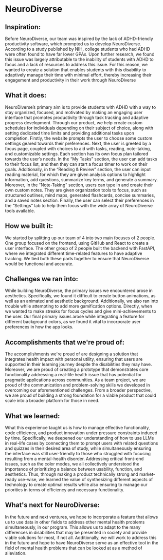 # NeuroDiverse

## Inspiration:
Before NeuroDiverse, our team was inspired by the lack of ADHD-friendly productivity software, which prompted us to develop NeuroDiverse. According to a study published by NIH, college students who had ADHD were often found to have far lower GPAs. Upon further research, we found this issue was largely attributable to the inability of students with ADHD to focus and a lack of resources to address this issue. For this reason, we wanted to create a solution that enables students with this disability to adaptively manage their time with minimal effort, thereby increasing their engagement and productivity in their work through NeuroDiverse

## What it does:
NeuroDiverse’s primary aim is to provide students with ADHD with a way to stay organized, focused, and motivated by making an engaging user interface that promotes productivity through task tracking and adaptive progress development. Through our product, we help create custom schedules for individuals depending on their subject of choice, along with setting dedicated time limits and providing additional tasks upon completion. Firstly, the website prompts the user to choose some custom settings geared towards their preferences. Next, the user is greeted by a focus page, coupled with choices to aid with tasks, reading, note-taking, and customizable settings. Each section has its own focus plan tailored towards the user’s needs. In the “My Tasks” section, the user can add tasks to their focus list, and then they can start a focus timer to work on their goals. Additionally, in the “Reading & Review” section, the user can input reading material, for which they are given analysis options to highlight information, add questions, summarize key terms, and generate a summary. Moreover, in the “Note-Taking” section, users can type in and create their own custom notes. They are given organization tools to focus, such as structured outlines, mind maps, generated flashcards, concise summaries, and a saved notes section. Finally, the user can select their preferences in the “Settings” tab to help them focus with the wide array of NeuroDiverse tools available.

## How we built it:
We started by splitting up our team of 4 into two main focuses of 2 people. One group focused on the frontend, using GitHub and React to create a user interface. The other group of 2 people built the backend with FastAPI, where we integrated different time-related features to have adaptive tracking. We tied both these parts together to ensure that NeuroDiverse would be functional and accurate.

## Challenges we ran into:
While building NeuroDiverse, the primary issues we encountered arose in aesthetics. Specifically, we found it difficult to create button animations, as well as an animated and aesthetic background. Additionally, we also ran into trouble while attempting to add more gamification options. Directly, when we wanted to make streaks for focus cycles and give mini-achievements to the user. Our final primary issues arose while integrating a feature for different background colors, as we found it vital to incorporate user preferences in how the app looks.

## Accomplishments that we're proud of:
The accomplishments we're proud of are designing a solution that integrates health impact with personal utility, ensuring that users are supported in their learning journey despite the disabilities they may have. Moreover, we are proud of creating a prototype that demonstrates core functionality addressing a real-life health issue that has potential for pragmatic applications across communities. As a team project, we are proud of the communication and problem-solving skills we developed in overcoming our aforementioned challenges. From a broader perspective, we are proud of building a strong foundation for a viable product that could scale into a broader platform for those in need.

## What we learned:
What this experience taught us is how to manage effective functionality, code efficiency, and product innovation under pressure constraints induced by time. Specifically, we deepened our understanding of how to use LLMs in real-life cases by connecting them to prompt users with related questions and quizzes in their desired area of study, while simultaneously ensuring the interface was still user-friendly to those who struggled with focusing resulting from a mental-health disorder. Addressing critical front-end issues, such as the color modes, we all collectively understood the importance of prioritizing a balance between usability, function, and aesthetics. Thus, through making a product technically strong and market-ready use-wise, we learned the value of synthesizing different aspects of technology to create optimal results while also ensuring to manage our priorities in terms of efficiency and necessary functionality.

## What's next for NeuroDiverse:
In the future and next ventures, we hope to incorporate a feature that allows us to use data in other fields to address other mental health problems simultaneously, in our program. This allows us to adapt to the many differences in disabilities that may be presented in society and provide viable solutions for most, if not all. Additionally, we will work to address this in the future and hope to have NeuroDiverse serve as an effective tool in the field of mental health problems that can be looked at as a method of alleviation.
